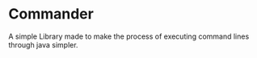 # Commander
A simple Library made to make the process of executing  command lines through java simpler.
